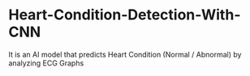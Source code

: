 # Heart-Condition-Detection-With-CNN
It is an AI model that predicts Heart Condition (Normal / Abnormal) by analyzing ECG Graphs 
